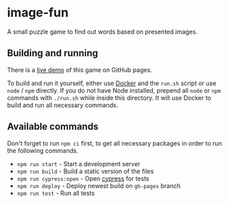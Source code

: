 # image-fun

A small puzzle game to find out words based on presented images.

## Building and running

There is a [live demo](https://compose-us-research.github.io/image-fun/) of this
game on GitHub pages.

To build and run it yourself, either use [Docker](https://www.docker.com/) and
the `run.sh` script or use `node` / `npm` directly. If you do not have Node
installed, prepend all `node` or `npm` commands with `./run.sh` while inside
this directory. It will use Docker to build and run all necessary commands.

## Available commands

Don't forget to run `npm ci` first, to get all necessary packages in order to
run the following commands.

- `npm run start` - Start a development server
- `npm run build` - Build a static version of the files
- `npm run cypress:open` - Open [cypress](https://www.cypress.io/) for tests
- `npm run deploy` - Deploy newest build on `gh-pages` branch
- `npm run test` - Run all tests
